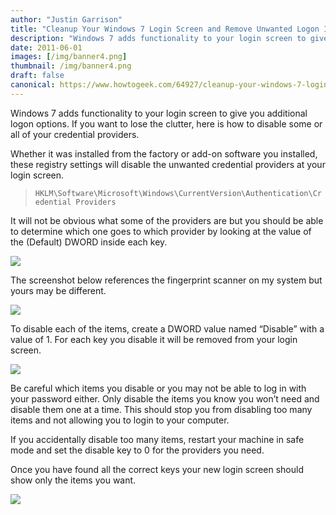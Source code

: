 ```yaml
---
author: "Justin Garrison"
title: "Cleanup Your Windows 7 Login Screen and Remove Unwanted Logon Items"
description: "Windows 7 adds functionality to your login screen to give you additional logon options"
date: 2011-06-01
images: [/img/banner4.png]
thumbnail: /img/banner4.png
draft: false
canonical: https://www.howtogeek.com/64927/cleanup-your-windows-7-login-screen-and-remove-unwanted-logon-items/
---
```


Windows 7 adds functionality to your login screen to give you additional logon options. If you want to lose the clutter, here is how to disable some or all of your credential providers.

Whether it was installed from the factory or add-on software you installed, these registry settings will disable the unwanted credential providers at your login screen.

> `HKLM\Software\Microsoft\Windows\CurrentVersion\Authentication\Credential Providers`

It will not be obvious what some of the providers are but you should be able to determine which one goes to which provider by looking at the value of the (Default) DWORD inside each key.

![](/img/registry-00.png)

The screenshot below references the fingerprint scanner on my system but yours may be different.

![](/img/registry-01.png)

To disable each of the items, create a DWORD value named “Disable” with a value of 1. For each key you disable it will be removed from your login screen.

![](/img/registry-02.png)

Be careful which items you disable or you may not be able to log in with your password either. Only disable the items you know you won’t need and disable them one at a time. This should stop you from disabling too many items and not allowing you to login to your computer.

If you accidentally disable too many items, restart your machine in safe mode and set the disable key to 0 for the providers you need.

Once you have found all the correct keys your new login screen should show only the items you want.

![](/img/logon_screen_01.png)
